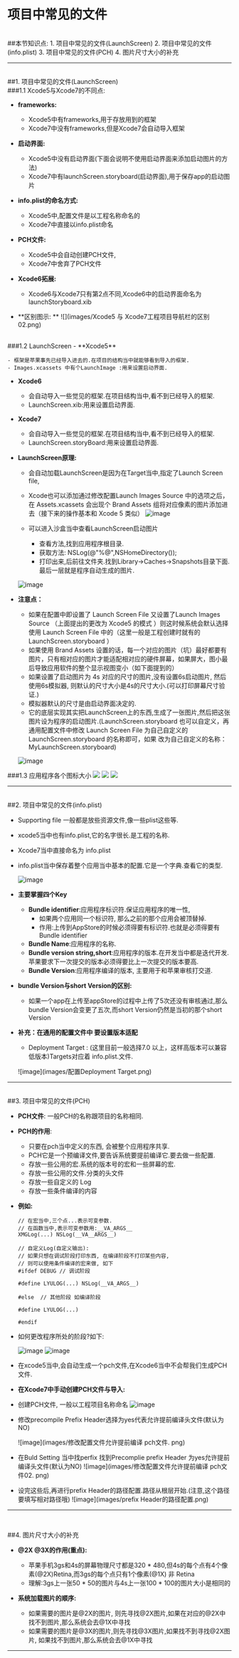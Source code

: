 # 项目中常见的文件

<br/>
##本节知识点:
1. 项目中常见的文件(LaunchScreen)
2. 项目中常见的文件(info.plist)
3. 项目中常见的文件(PCH)
4. 图片尺寸大小的补充


---
<br/>
##1. 项目中常见的文件(LaunchScreen)

<br/>
###1.1 Xcode5与Xcode7的不同点:

- **frameworks:**
    - Xcode5中有frameworks,用于存放用到的框架
    - Xcode7中没有frameworks,但是Xcode7会自动导入框架


- **启动界面:**
    - Xcode5中没有启动界面(下面会说明不使用启动界面来添加启动图片的方法)
    - Xcode7中有launchScreen.storyboard(启动界面),用于保存app的启动图片


- **info.plist的命名方式:**
    - Xcode5中,配置文件是以工程名称命名的
    - Xcode7中直接以info.plist命名


- **PCH文件:**
    - Xcode5中会自动创建PCH文件,
    - Xcode7中舍弃了PCH文件


- **Xcode6拓展:**
    - Xcode6与Xcode7只有第2点不同,Xcode6中的启动界面命名为launchStoryboard.xib


- **区别图示: **
    ![](images/Xcode5 与 Xcode7工程项目导航栏的区别02.png)


<br/>
###1.2 LaunchScreen
- **Xcode5**

    - 框架是苹果事先已经导入进去的.在项目的结构当中就能够看到导入的框架.
    - Images.xcassets 中有个LaunchImage :用来设置启动界面.


- **Xcode6**
    - 会自动导入一些觉见的框架.在项目结构当中,看不到已经导入的框架.
    - LaunchScreen.xib:用来设置启动界面.


- **Xcode7**
    - 会自动导入一些觉见的框架.在项目结构当中,看不到已经导入的框架.
    - LaunchScreen.storyBoard:用来设置启动界面.


- **LaunchScreen原理:**
    - 会自动加载LaunchScreen是因为在Target当中,指定了Launch Screen file,
    - Xcode也可以添加通过修改配置Launch Images Source  中的选项之后，在 Assets.xcassets 会出现个 Brand Assets 组将对应像素的图片添加进去（接下来的操作基本和 Xcode 5 类似）
    ![image](images/LaunchScreen自动加载配置.png)

    - 可以进入沙盒当中查看LaunchScreen启动图片
        - 查看方法,找到应用程序根目录.
        - 获取方法: NSLog(@"%@",NSHomeDirectory());
        - 打印出来,后前往文件夹.找到Library->Caches->Snapshots目录下面.最后一层就是程序自动生成的图片.

    ![image](images/启动界面存在沙盒中的路径.png)

- **注意点：**
    - 如果在配置中即设置了 Launch Screen File 又设置了Launch Images Source （上面提出的更改为 Xcode5 的模式 ）则这时候系统会默认选择使用 Launch Screen File 中的（这里一般是工程创建时就有的 LaunchScreen.storyboard ）
    - 如果使用 Brand Assets 设置的话，每一个对应的图片（坑）最好都要有图片，只有相对应的图片才能适配相对应的硬件屏幕，如果屏大，图小最后导致应用软件的整个显示视图变小（如下面提到的）
    - 如果设置了启动图片为 4s 对应的尺寸的图片,没有设置6s启动图片, 然后使用6s模拟器, 则默认的尺寸大小是4s的尺寸大小.(可以打印屏幕尺寸验证.)
    - 模拟器默认的尺寸是由启动界面决定的.
    - 它的底层实现其实把LaunchScreen上的东西,生成了一张图片,然后把这张图片设为程序的启动图片.(LaunchScreen.storyboard 也可以自定义，再通用配置文件中修改 Launch Screen File 为自己自定义的 LaunchScreen.storyboard 的名称即可，如果 改为自己自定义的名称：MyLaunchScreen.storyboard)

    ![image](images/模拟器默认的尺寸是启动界面尺寸大小.png)




###1.3 应用程序各个图标大小
![](images/应用程序各个图片大小01.png)
![](images/应用程序各个图片大小02.png)
![](images/应用程序各个图片大小03.png)



---
<br/>
##2. 项目中常见的文件(info.plist)

- Supporting file 一般都是放些资源文件,像一些plist这些等.
- xcode5当中也有info.plist,它的名字很长.是工程的名称.
- Xcode7当中直接命名为 info.plist 

- info.plist当中保存着整个应用当中基本的配置.它是一个字典.查看它的类型.

    ![image](images/项目中常见的文件info_plist.png)

- **主要掌握四个Key**
    - **Bundle identifier**:应用程序标识符.保证应用程序的唯一性,
        - 如果两个应用同一个标识符, 那么之前的那个应用会被顶替掉.
        - 作用:上传到AppStore的时候必须得要有标识符.也就是必须得要有 Bundle identifier
    - **Bundle Name**:应用程序的名称.
    - **Bundle version string,short**:应用程序的版本.在开发当中都是迭代开发.苹果要求下一次提交的版本必须得要比上一次提交的版本要高.
    - **Bundle Version**:应用程序编译的版本, 主要用于和苹果审核打交道.


- **bundle Version与short Version的区别:**
    - 如果一个app在上传至appStore的过程中上传了5次还没有审核通过,那么bundle Version会变更了五次,而short Version仍然是当初的那个short Version


- **补充：在通用的配置文件中 要设置版本适配**
    - Deployment Target :  (这里目前一般选择7.0 以上，这样高版本可以兼容低版本)Targets对应着 info.plist.文件.
    
    ![image](images/配置Deployment Target.png)

---
<br/>
##3. 项目中常见的文件(PCH)


- **PCH文件**: 一般PCH的名称跟项目的名称相同.
- **PCH的作用**:
    - 只要在pch当中定义的东西, 会被整个应用程序共享.
    - PCH它是一个预编译文件,要告诉系统要提前编译它.要去做一些配置.
    - 存放一些公用的宏.系统的版本号的宏和一些屏幕的宏.
    - 存放一些公用的文件.分类的头文件
    - 存放一些自定义的 Log
    - 存放一些条件编译的内容

- **例如:**

    ```objc
    // 在宏当中,三个点...表示可变参数.
    // 在函数当中,表示可变参数用:__VA_ARGS__
    XMGLog(...) NSLog(__VA__ARGS__)

    // 自定义Log(自定义输出): 
    // 如果只想在调试阶段打印东西, 在编译阶段不打印某些内容, 
    // 则可以使用条件编译的宏来做, 如下
    #ifdef DEBUG // 调试阶段

    #define LYULOG(...) NSLog(__VA_ARGS__)

    #else  // 其他阶段 如编译阶段

    #define LYULOG(...)

    #endif
    ```

- 如何更改程序所处的阶段?如下:

    ![image](images/更改程序所处的阶段01.png)
    ![image](images/更改程序所处的阶段02.png)

- 在xcode5当中,会自动生成一个pch文件,在Xcode6当中不会帮我们生成PCH文件.

- **在Xcode7中手动创建PCH文件与导入:**
- 创建PCH文件, 一般以工程项目名称命名
    ![image](images/手动创建PCH文件.png)
    
- 修改precompile Prefix Header选择为yes代表允许提前编译头文件(默认为NO)

    ![image](images/修改配置文件允许提前编译 pch文件. png)

- 在Buld Setting 当中找perfix 找到Precomplie prefix Header 为yes允许提前编译头文件(默认为NO)
    ![image](images/修改配置文件允许提前编译 pch文件02. png)

- 设完这些后,再进行prefix Header的路径配置.路径从根层开始.(注意,这个路径要填写相对路径哦)
    ![image](images/prefix Header的路径配置.png)


---
<br/>

##4. 图片尺寸大小的补充

- **@2X @3X的作用(重点):**
    - 苹果手机3gs和4s的屏幕物理尺寸都是320 \* 480,但4s的每个点有4个像素(@2X)Retina,而3gs的每个点只有1个像素(@1X) 非 Retina
    - 理解:3gs上一张50 \* 50的图片与4s上一张100 \* 100的图片大小是相同的


- **系统加载图片的顺序:**
    - 如果需要的图片是@2X的图片, 则先寻找@2X图片,如果在对应的@2X中找不到图片,那么系统会去@1X中寻找
    - 如果需要的图片是@3X的图片,则先寻找@3X图片,如果找不到寻找@2X图片, 如果找不到图片,那么系统会去@1X中寻找


---
<br/>